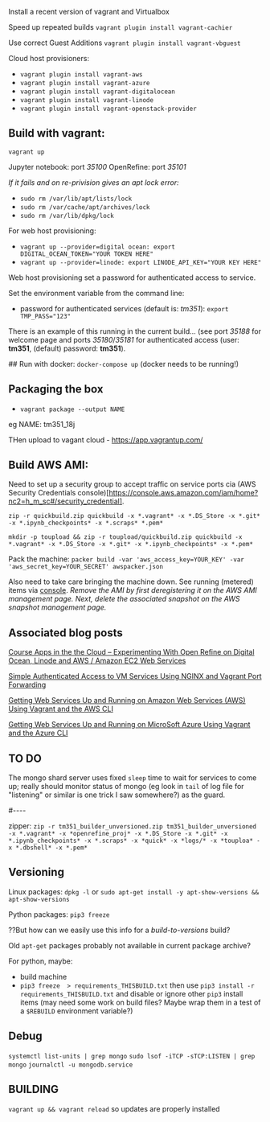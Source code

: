 Install a recent version of vagrant and Virtualbox

Speed up repeated builds
`vagrant plugin install vagrant-cachier`

Use correct Guest Additions
`vagrant plugin install vagrant-vbguest`


Cloud host provisioners:
- `vagrant plugin install vagrant-aws`
- `vagrant plugin install vagrant-azure`
- `vagrant plugin install vagrant-digitalocean`
- `vagrant plugin install vagrant-linode`
- `vagrant plugin install vagrant-openstack-provider`

## Build with vagrant:

`vagrant up`

Jupyter notebook: port *35100*
OpenRefine: port *35101*

*If it fails and on re-privision gives an apt lock error:*
- `sudo rm /var/lib/apt/lists/lock`
- `sudo rm /var/cache/apt/archives/lock`
- `sudo rm /var/lib/dpkg/lock`


For web host provisioning:

- `vagrant up --provider=digital ocean: export DIGITAL_OCEAN_TOKEN="YOUR TOKEN HERE"`
- `vagrant up --provider=linode: export LINODE_API_KEY="YOUR KEY HERE"`


Web host provisioning set a password for authenticated access to service.

Set the environment variable from the command line:

 - password for authenticated services (default is: *tm351*): `export TMP_PASS="123"`

There is an example of this running in the current build... (see port *35188* for welcome page and ports *35180*/*35181* for authenticated access (user: __tm351__, (default) password: __tm351__).

## Run with docker:
`docker-compose up` (docker needs to be running!)

## Packaging the box

- `vagrant package --output NAME`

eg NAME: tm351_18j

THen upload to vagant cloud - https://app.vagrantup.com/

## Build AWS AMI:

Need to set up a security group to accept traffic on service ports cia (AWS Security Credentials console)[https://console.aws.amazon.com/iam/home?nc2=h_m_sc#/security_credential].

`zip -r quickbuild.zip quickbuild -x *.vagrant* -x *.DS_Store -x *.git* -x *.ipynb_checkpoints* -x *.scraps* *.pem*`

`mkdir -p toupload && zip -r toupload/quickbuild.zip quickbuild -x *.vagrant* -x *.DS_Store -x *.git* -x *.ipynb_checkpoints* -x *.pem*`
 
Pack the machine:
`packer build -var 'aws_access_key=YOUR_KEY' -var 'aws_secret_key=YOUR_SECRET' awspacker.json`

Also need to take care bringing the machine down. See running (metered) items via [console](https://eu-west-1.console.aws.amazon.com). *Remove the AMI by first deregistering it on the AWS AMI management page. Next, delete the associated snapshot on the AWS snapshot management page.*

## Associated blog posts

[Course Apps in the the Cloud – Experimenting With Open Refine on Digital Ocean, Linode and AWS / Amazon EC2 Web Services](https://blog.ouseful.info/2017/03/30/course-apps-in-the-the-cloud-experimenting-with-open-refine-on-digital-ocean-linode-and-aws-amazon-ec2-web-services/)

[Simple Authenticated Access to VM Services Using NGINX and Vagrant Port Forwarding](https://blog.ouseful.info/2017/04/03/simple-authenticated-access-to-vm-services-using-nginx-and-vagrant-port-forwarding/)

[Getting Web Services Up and Running on Amazon Web Services (AWS) Using Vagrant and the AWS CLI](https://blog.ouseful.info/2017/04/06/getting-web-services-up-and-running-on-amazon-web-services-aws-using-vagrant-and-the-aws-cli/)

[Getting Web Services Up and Running on MicroSoft Azure Using Vagrant and the Azure CLI](https://blog.ouseful.info/2017/04/06/getting-web-services-up-and-running-on-microsoft-azure-using-vagrant-and-the-azure-cli/)

## TO DO

The mongo shard server uses fixed `sleep` time to wait for services to come up; really should monitor status of mongo (eg look in `tail` of log file for "listening" or similar is one trick I saw somewhere?) as the guard.


#----

zipper:
`zip -r tm351_builder_unversioned.zip tm351_builder_unversioned -x *.vagrant* -x *openrefine_proj* -x *.DS_Store -x *.git* -x *.ipynb_checkpoints* -x *.scraps* -x *quick* -x *logs/* -x *touploa* -x *.dbshell* -x *.pem*`


## Versioning

Linux packages: `dpkg -l` or `sudo apt-get install -y apt-show-versions && apt-show-versions`

Python packages: `pip3 freeze`

??But how can we easily use this info for a *build-to-versions* build?

Old `apt-get` packages probably not available in current package archive?

For python, maybe:

- build machine
- `pip3 freeze  > requirements_THISBUILD.txt` then use `pip3 install -r requirements_THISBUILD.txt` and disable or ignore other `pip3` install items (may need some work on build files? Maybe wrap them in a test of a `$REBUILD` environment variable?)

## Debug
`systemctl list-units | grep mongo`
`sudo lsof -iTCP -sTCP:LISTEN | grep mongo`
`journalctl -u mongodb.service`

## BUILDING

`vagrant up && vagrant reload` so updates are properly installed